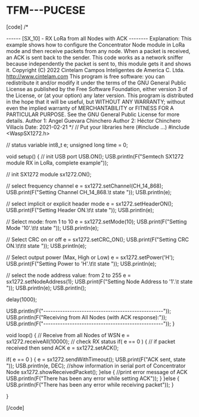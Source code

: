 # TFM---PUCESE
[code]
/*

------ [SX_10] - RX LoRa from all Nodes with ACK --------
Explanation: This example shows how to configure the Concentrator Node
module in LoRa mode and then receive packets from any node. When a
packet is received, an ACK is sent back to the sender. This
code works as a network sniffer because independently the packet is
sent to, this module gets it and shows it.
Copyright (C) 2022 Cintelam Campos Inteligentes de America C. Ltda.
http://www.cintelam.com
This program is free software: you can redistribute it and/or modify
it under the terms of the GNU General Public License as published by
the Free Software Foundation, either version 3 of the License, or
(at your option) any later version.
This program is distributed in the hope that it will be useful,
but WITHOUT ANY WARRANTY; without even the implied warranty of
MERCHANTABILITY or FITNESS FOR A PARTICULAR PURPOSE. See the
GNU General Public License for more details.
Author 1: Angel Guevara Chinchero
Author 2: Héctor Chinchero Villacís
Date: 2021-02-21
*/
// Put your libraries here (#include ...)
#include <WaspSX1272.h>

// status variable
int8_t e;
unsigned long time = 0;

void setup()
{
// init USB port
USB.ON();
USB.println(F("Semtech SX1272 module RX in LoRa, complete example"));

// init SX1272 module
sx1272.ON();

// select frequency channel
e = sx1272.setChannel(CH_14_868);
USB.print(F("Setting Channel CH_14_868.\t state "));
USB.println(e);

// select implicit or explicit header mode
e = sx1272.setHeaderON();
USB.print(F("Setting Header ON.\t\t state "));
USB.println(e);

// Select mode: from 1 to 10
e = sx1272.setMode(10);
USB.print(F("Setting Mode '10'.\t\t state "));
USB.println(e);

// Select CRC on or off
e = sx1272.setCRC_ON();
USB.print(F("Setting CRC ON.\t\t\t state "));
USB.println(e);

// Select output power (Max, High or Low)
e = sx1272.setPower('H');
USB.print(F("Setting Power to 'H'.\t\t state "));
USB.println(e);

// select the node address value: from 2 to 255
e = sx1272.setNodeAddress(1);
USB.print(F("Setting Node Address to '1'.\t state "));
USB.println(e);
USB.println();

delay(1000);

USB.println(F("--------------------------------------------------"));
USB.println(F("Receiving from All Nodes (with ACK response):"));
USB.println(F("--------------------------------------------------"));
}

void loop()
{
// Receive from all Nodes of WSN
e = sx1272.receiveAll(10000);
// check RX status
if( e == 0 ) {
// if packet received then send ACK
e = sx1272.setACK();

if( e == 0 )  {
  e = sx1272.sendWithTimeout();
  USB.print(F("ACK sent, state "));
  USB.println(e, DEC);
  //show information in serial port of Concentrator Node
  sx1272.showReceivedPacket();
}else {
  //print error message of ACK
  USB.println(F("There has been any error while setting ACK"));
}
}else {
USB.println(F("There has been any error while receiving packet"));
}

}

[/code]
